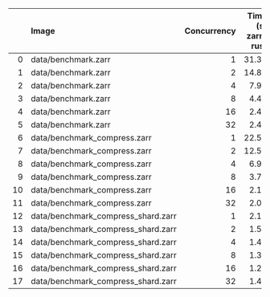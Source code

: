 |    | Image                              |   Concurrency |   Time (s)<br>zarrs<br>rust |   <br>tensorstore<br>python |   <br>zarr<br>python |   Memory (GB)<br>zarrs<br>rust |   <br>tensorstore<br>python |   <br>zarr<br>python |
|---:|:-----------------------------------|--------------:|----------------------------:|----------------------------:|---------------------:|-------------------------------:|----------------------------:|---------------------:|
|  0 | data/benchmark.zarr                |             1 |                       31.36 |                       54.15 |                84.00 |                           0.02 |                        0.10 |                 0.10 |
|  1 | data/benchmark.zarr                |             2 |                       14.81 |                       31.54 |                70.88 |                           0.03 |                        0.30 |                 0.32 |
|  2 | data/benchmark.zarr                |             4 |                        7.98 |                       24.50 |                70.64 |                           0.03 |                        0.31 |                 0.31 |
|  3 | data/benchmark.zarr                |             8 |                        4.40 |                       21.33 |                67.06 |                           0.03 |                        0.32 |                 0.31 |
|  4 | data/benchmark.zarr                |            16 |                        2.49 |                       20.13 |                60.28 |                           0.03 |                        0.32 |                 0.32 |
|  5 | data/benchmark.zarr                |            32 |                        2.43 |                       17.97 |                56.67 |                           0.03 |                        0.32 |                 0.32 |
|  6 | data/benchmark_compress.zarr       |             1 |                       22.59 |                       48.70 |                98.27 |                           0.03 |                        0.10 |                 0.14 |
|  7 | data/benchmark_compress.zarr       |             2 |                       12.59 |                       27.28 |                92.91 |                           0.03 |                        0.31 |                 0.34 |
|  8 | data/benchmark_compress.zarr       |             4 |                        6.94 |                       23.25 |                88.40 |                           0.03 |                        0.31 |                 0.33 |
|  9 | data/benchmark_compress.zarr       |             8 |                        3.70 |                       20.30 |                84.92 |                           0.03 |                        0.32 |                 0.34 |
| 10 | data/benchmark_compress.zarr       |            16 |                        2.13 |                       19.46 |                74.02 |                           0.03 |                        0.34 |                 0.34 |
| 11 | data/benchmark_compress.zarr       |            32 |                        2.09 |                       17.11 |                67.53 |                           0.04 |                        0.35 |                 0.33 |
| 12 | data/benchmark_compress_shard.zarr |             1 |                        2.17 |                        3.19 |                26.26 |                           0.37 |                        0.62 |                 1.20 |
| 13 | data/benchmark_compress_shard.zarr |             2 |                        1.56 |                        2.28 |                31.64 |                           0.70 |                        0.92 |                 2.00 |
| 14 | data/benchmark_compress_shard.zarr |             4 |                        1.40 |                        2.02 |                33.23 |                           1.29 |                        1.01 |                 3.62 |
| 15 | data/benchmark_compress_shard.zarr |             8 |                        1.34 |                        1.87 |                34.77 |                           2.42 |                        1.35 |                 7.08 |
| 16 | data/benchmark_compress_shard.zarr |            16 |                        1.29 |                        1.84 |                38.82 |                           4.52 |                        1.97 |                13.79 |
| 17 | data/benchmark_compress_shard.zarr |            32 |                        1.45 |                        2.31 |                36.84 |                           6.72 |                        2.37 |                27.45 |